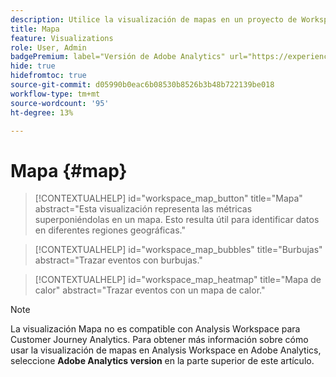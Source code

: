 ```yaml
---
description: Utilice la visualización de mapas en un proyecto de Workspace.
title: Mapa
feature: Visualizations
role: User, Admin
badgePremium: label="Versión de Adobe Analytics" url="https://experienceleague.adobe.com/en/docs/analytics/analyze/analysis-workspace/visualizations/map-visualization" tooltip="Seleccione para ver la versión de Adobe Analytics de este artículo."
hide: true
hidefromtoc: true
source-git-commit: d05990b0eac6b08530b8526b3b48b722139be018
workflow-type: tm+mt
source-wordcount: '95'
ht-degree: 13%

---
```


# Mapa {#map}

<!-- markdownlint-disable MD034 -->

>[!CONTEXTUALHELP]
>id="workspace_map_button"
>title="Mapa"
>abstract="Esta visualización representa las métricas superponiéndolas en un mapa. Esto resulta útil para identificar datos en diferentes regiones geográficas."

<!-- markdownlint-enable MD034 -->

<!-- markdownlint-disable MD034 -->

>[!CONTEXTUALHELP]
>id="workspace_map_bubbles"
>title="Burbujas"
>abstract="Trazar eventos con burbujas."

<!-- markdownlint-enable MD034 -->

<!-- markdownlint-disable MD034 -->

>[!CONTEXTUALHELP]
>id="workspace_map_heatmap"
>title="Mapa de calor"
>abstract="Trazar eventos con un mapa de calor."

<!-- markdownlint-enable MD034 -->


>[!NOTE]
>
>La visualización Mapa no es compatible con Analysis Workspace para Customer Journey Analytics. Para obtener más información sobre cómo usar la visualización de mapas en Analysis Workspace en Adobe Analytics, seleccione **Adobe Analytics version** en la parte superior de este artículo.
>




